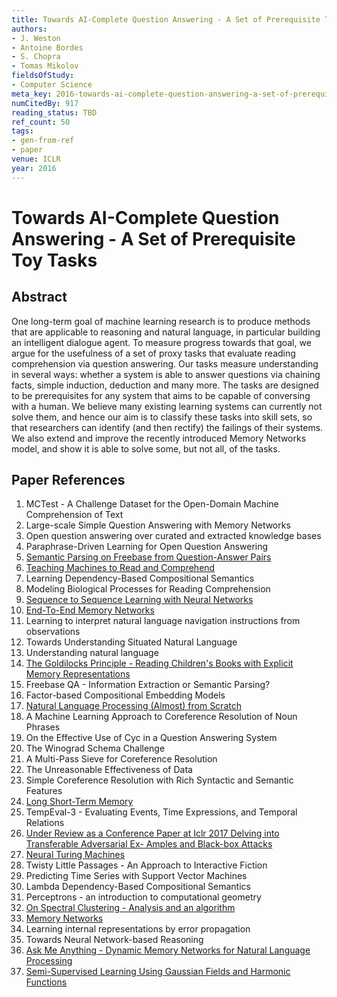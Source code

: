 ```yaml
---
title: Towards AI-Complete Question Answering - A Set of Prerequisite Toy Tasks
authors:
- J. Weston
- Antoine Bordes
- S. Chopra
- Tomas Mikolov
fieldsOfStudy:
- Computer Science
meta_key: 2016-towards-ai-complete-question-answering-a-set-of-prerequisite-toy-tasks
numCitedBy: 917
reading_status: TBD
ref_count: 50
tags:
- gen-from-ref
- paper
venue: ICLR
year: 2016
---
```


# Towards AI-Complete Question Answering - A Set of Prerequisite Toy Tasks

## Abstract

One long-term goal of machine learning research is to produce methods that are applicable to reasoning and natural language, in particular building an intelligent dialogue agent. To measure progress towards that goal, we argue for the usefulness of a set of proxy tasks that evaluate reading comprehension via question answering. Our tasks measure understanding in several ways: whether a system is able to answer questions via chaining facts, simple induction, deduction and many more. The tasks are designed to be prerequisites for any system that aims to be capable of conversing with a human. We believe many existing learning systems can currently not solve them, and hence our aim is to classify these tasks into skill sets, so that researchers can identify (and then rectify) the failings of their systems. We also extend and improve the recently introduced Memory Networks model, and show it is able to solve some, but not all, of the tasks.

## Paper References

1. MCTest - A Challenge Dataset for the Open-Domain Machine Comprehension of Text
2. Large-scale Simple Question Answering with Memory Networks
3. Open question answering over curated and extracted knowledge bases
4. Paraphrase-Driven Learning for Open Question Answering
5. [Semantic Parsing on Freebase from Question-Answer Pairs](2013-semantic-parsing-on-freebase-from-question-answer-pairs)
6. [Teaching Machines to Read and Comprehend](2015-teaching-machines-to-read-and-comprehend)
7. Learning Dependency-Based Compositional Semantics
8. Modeling Biological Processes for Reading Comprehension
9. [Sequence to Sequence Learning with Neural Networks](2014-sequence-to-sequence-learning-with-neural-networks)
10. [End-To-End Memory Networks](2015-end-to-end-memory-networks)
11. Learning to interpret natural language navigation instructions from observations
12. Towards Understanding Situated Natural Language
13. Understanding natural language
14. [The Goldilocks Principle - Reading Children's Books with Explicit Memory Representations](2016-the-goldilocks-principle-reading-children-s-books-with-explicit-memory-representations)
15. Freebase QA - Information Extraction or Semantic Parsing?
16. Factor-based Compositional Embedding Models
17. [Natural Language Processing (Almost) from Scratch](2011-natural-language-processing-almost-from-scratch)
18. A Machine Learning Approach to Coreference Resolution of Noun Phrases
19. On the Effective Use of Cyc in a Question Answering System
20. The Winograd Schema Challenge
21. A Multi-Pass Sieve for Coreference Resolution
22. The Unreasonable Effectiveness of Data
23. Simple Coreference Resolution with Rich Syntactic and Semantic Features
24. [Long Short-Term Memory](1997-long-short-term-memory)
25. TempEval-3 - Evaluating Events, Time Expressions, and Temporal Relations
26. [Under Review as a Conference Paper at Iclr 2017 Delving into Transferable Adversarial Ex- Amples and Black-box Attacks](2016-under-review-as-a-conference-paper-at-iclr-2017-delving-into-transferable-adversarial-ex-amples-and-black-box-attacks)
27. [Neural Turing Machines](2014-neural-turing-machines)
28. Twisty Little Passages - An Approach to Interactive Fiction
29. Predicting Time Series with Support Vector Machines
30. Lambda Dependency-Based Compositional Semantics
31. Perceptrons - an introduction to computational geometry
32. [On Spectral Clustering - Analysis and an algorithm](2001-on-spectral-clustering-analysis-and-an-algorithm)
33. [Memory Networks](2015-memory-networks)
34. Learning internal representations by error propagation
35. Towards Neural Network-based Reasoning
36. [Ask Me Anything - Dynamic Memory Networks for Natural Language Processing](2016-ask-me-anything-dynamic-memory-networks-for-natural-language-processing)
37. [Semi-Supervised Learning Using Gaussian Fields and Harmonic Functions](2003-semi-supervised-learning-using-gaussian-fields-and-harmonic-functions)
